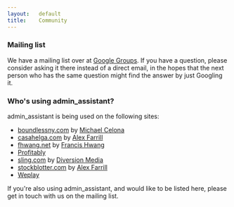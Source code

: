 ```yaml
---
layout:   default
title:    Community
---
```


### Mailing list

We have a mailing list over at [Google Groups](http://groups.google.com/group/admin_assistant). If you have a question, please consider asking it there instead of a direct email, in the hopes that the  next person who has the same question might find the answer by just Googling it.

<a name="whos_using"></a>
### Who's using admin\_assistant?

admin\_assistant is being used on the following sites:

* [boundlessny.com](http://www.boundlessny.com/) by [Michael Celona][mcelona]
* [casahelga.com](http://casahelga.com) by [Alex Farrill][afarrill]
* [fhwang.net](http://fhwang.net) by [Francis Hwang][fhwang]
* [Profitably](http://www.profitably.com/)
* [sling.com](http://www.sling.com) by [Diversion Media](http://www.diversionmedia.com/)
* [stockblotter.com](http://stockblotter.com) by [Alex Farrill][afarrill]
* [Weplay](http://www.weplay.com)

If you're also using admin\_assistant, and would like to be listed here, please get in touch with us on the mailing list.



[afarrill]: http://www.linkedin.com/in/alexfarrill
[fhwang]: http://fhwang.net/
[mcelona]: http://www.linkedin.com/in/mcelona
